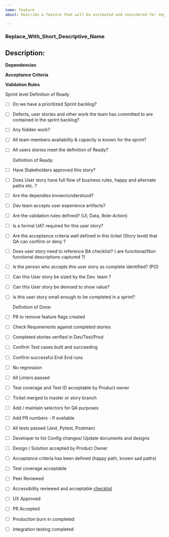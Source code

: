 ```yaml
---
name: Feature
about: Describe a feature that will be estimated and considered for implementation

---
```


### Replace_With_Short_Descriptive_Name
## Description:

**Dependencies**

**Acceptance Criteria**

**Validation Rules**

  Sprint level Definition of Ready
- [ ] Do we have a prioritized Sprint backlog?
- [ ] Defects, user stories and other work the team has committed to are contained in the sprint backlog?
- [ ] Any hidden work?
- [ ] All team members availability & capacity is known for the sprint?
- [ ] All users stories meet the definition of Ready?


  Definition of Ready:
- [ ] Have Stakeholders approved this story?
- [ ] Does User story have full flow of business rules, happy and alternate paths etc. ?
- [ ] Are the dependies known/understood?
- [ ] Dev team accepts user experience artifacts?
- [ ] Are the validation rules defined? (UI, Data, Role-Action)
- [ ] Is a formal UAT required for this user story?
- [ ] Are the acceptance criteria well defined in this ticket (Story level) that QA can confirm or deny ?
- [ ] Does user story need to reference BA checklist? ( are functional/Non functional descriptions captured ?)
- [ ] Is the person who accepts this user story as complete identified? (PO)
- [ ] Can this User story be sized by the Dev. team ?
- [ ] Can this User story be demoed to show value?
- [ ] Is this user story small enough to be completed in a sprint?


  Definition of Done:
- [ ] PR to remove feature flags created
- [ ] Check Requirements against completed stories
- [ ] Completed stories verified in Dev/Test/Prod
- [ ] Confirm Test cases built and succeeding 
- [ ] Confirm successful End-End runs 
- [ ] No regression
- [ ] All Linters passed
- [ ] Test coverage and Test ID acceptable by Product owner
- [ ] Ticket merged to master or story branch
- [ ] Add / maintain selectors for QA purposes
- [ ] Add PR numbers - If available
- [ ] All tests passed (Jest, Pytest, Postman)
- [ ] Developer to list Config changes/ Update documents and designs
- [ ] Design / Solution accepted by Product Owner
- [ ] Acceptance criteria has been defined (happy path, known sad paths)
- [ ] Test coverage acceptable
- [ ] Peer Reviewed
- [ ] Accessibility reviewed and acceptable [checklist](https://github.com/bcgov/entity/docs/coding-standards/accessibility.md)
- [ ] UX Approved
- [ ] PR Accepted
- [ ] Production burn in completed
- [ ] Integration testing completed

 
